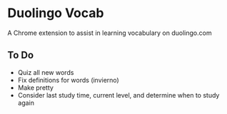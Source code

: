 Duolingo Vocab
=============

A Chrome extension to assist in learning vocabulary on duolingo.com

## To Do ##
+ Quiz all new words
+ Fix definitions for words (invierno)
+ Make pretty
+ Consider last study time, current level, and determine when to study again